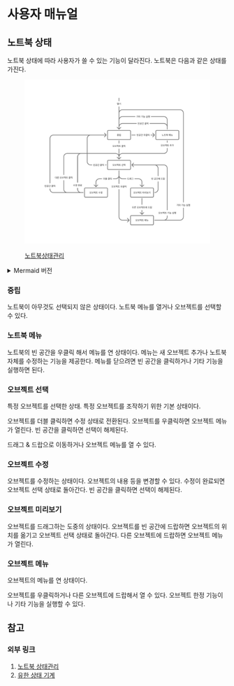 # 사용자 매뉴얼

## 노트북 상태

노트북 상태에 따라 사용자가 쓸 수 있는 기능이 달라진다. 노트북은 다음과 같은 상태를 가진다.

<figure>

![노트북 상태관리](file/notebook-fsm.png)

<figcaption>

[노트북상태관리][1]

</figcaption>
</figure>

<details>
<summary>Mermaid 버전</summary>

```mermaid
stateDiagram-v2
    state "중립" as neutral
    state "노트북 메뉴" as notebook_menu
    state "오브젝트 선택" as object_activate
    state "오브젝트 수정" as object_editing
    state "오브젝트 미리보기" as object_preview
    state "오브젝트 메뉴" as object_menu
    
    [*] --> neutral: 열기
    neutral --> notebook_menu: 빈공간 우클릭
    notebook_menu --> neutral: 빈공간 클릭
    notebook_menu --> neutral: 기타 기능 실행
    notebook_menu --> object_activate: 오브젝트 추가
    neutral --> object_activate: 오브젝트 클릭
    object_activate --> neutral: 빈공간 클릭
    object_activate --> object_editing: 더블 클릭
    object_activate --> object_menu: 오브젝트 우클릭
    object_editing --> object_activate: 수정 완료
    object_editing --> object_activate: 다른 오브젝트 클릭
    object_editing --> neutral: 빈공간 클릭
    object_activate --> object_preview: 드래그
    object_preview --> object_activate: 빈 공간에 드랍
    object_preview --> object_menu: 다른 오브젝트에 드랍
    object_menu --> object_activate: 오브젝트 기능 실행
    object_menu --> neutral: 기타 기능 실행
```
</details>

### 중립

노트북이 아무것도 선택되지 않은 상태이다. 노트북 메뉴를 열거나 오브젝트를 선택할 수 있다.

### 노트북 메뉴

노트북의 빈 공간을 우클릭 해서 메뉴를 연 상태이다. 메뉴는 새 오브젝트 추가나 노트북 자체를 수정하는 기능을 제공한다. 메뉴를 닫으려면 빈 공간을 클릭하거나 기타 기능을 실행하면 된다.

### 오브젝트 선택

특정 오브젝트를 선택한 상태. 특정 오브젝트를 조작하기 위한 기본 상태이다.

오브젝트를 더블 클릭하면 수정 상태로 전환된다. 오브젝트를 우클릭하면 오브젝트 메뉴가 열린다. 빈 공간을 클릭하면 선택이 해제된다.

드래그 & 드랍으로 이동하거나 오브젝트 메뉴를 열 수 있다.

### 오브젝트 수정

오브젝트를 수정하는 상태이다. 오브젝트의 내용 등을 변경할 수 있다. 수정이 완료되면 오브젝트 선택 상태로 돌아간다. 빈 공간을 클릭하면 선택이 해제된다.

### 오브젝트 미리보기

오브젝트를 드래그하는 도중의 상태이다. 오브젝트를 빈 공간에 드랍하면 오브젝트의 위치를 옮기고 오브젝트 선택 상태로 돌아간다. 다른 오브젝트에 드랍하면 오브젝트 메뉴가 열린다.

### 오브젝트 메뉴

오브젝트의 메뉴를 연 상태이다.

오브젝트를 우클릭하거나 다른 오브젝트에 드랍해서 열 수 있다. 오브젝트 한정 기능이나 기타 기능을 실행할 수 있다.

## 참고

### 외부 링크

1. [노트북 상태관리][1]
2. [유한 상태 기계][2]

[1]: https://www.figma.com/board/aR9QaELgTdhOUnaIHNK5pt/%EB%85%B8%ED%8A%B8%EB%B6%81-%EC%83%81%ED%83%9C%EA%B4%80%EB%A6%AC
[2]: https://ko.wikipedia.org/wiki/%EC%9C%A0%ED%95%9C_%EC%83%81%ED%83%9C_%EA%B8%B0%EA%B3%84